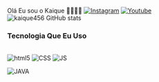 Olá Eu sou o Kaique 🤙🏽👋🏽
[![Instagram](https://img.shields.io/badge/Instagram-E4405F?style=for-the-badge&logo=instagram&logoColor=white)](https://www.instagram.com/kaique_de_lima123/)
[![Youtube](https://img.shields.io/badge/YouTube-FF0000?style=for-the-badge&logo=youtube&logoColor=white)](https://www.youtube.com/channel/UCooXOVhz_WXPwtd4Sd3xSzw)
![kaique456 GitHub stats](https://github-readme-stats.vercel.app/api?username=kaique456&show_icons=true&theme=dracula)


### Tecnologia Que Eu Uso
<div style="display: inline_block"><br/>

<img aligin="center" alt="html5" src="https://img.shields.io/badge/HTML5-E34F26?style=for-the-badge&logo=html5&logoColor=white"/>

<img aligin="center" alt="CSS" src="https://img.shields.io/badge/CSS3-1572B6?style=for-the-badge&logo=css3&logoColor=white"/>

<img aligin="center" alt="JS" src="https://img.shields.io/badge/JavaScript-F7DF1E?style=for-the-badge&logo=javascript&logoColor=black"/>

<img aligin="center" alt="JAVA" src="https://img.shields.io/badge/Java-ED8B00?style=for-the-badge&logo=openjdk&logoColor=white
"/>
</div>

